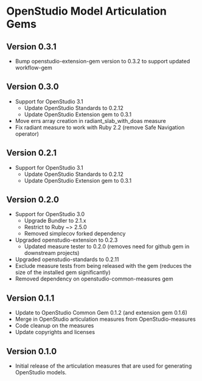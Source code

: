 # OpenStudio Model Articulation Gems

## Version 0.3.1

* Bump openstudio-extension-gem version to 0.3.2 to support updated workflow-gem

## Version 0.3.0

* Support for OpenStudio 3.1
	* Update OpenStudio Standards to 0.2.12
    * Update OpenStudio Extension gem to 0.3.1
* Move errs array creation in radiant_slab_with_doas measure
* Fix radiant measure to work with Ruby 2.2 (remove Safe Navigation operator)

## Version 0.2.1

* Support for OpenStudio 3.1
    * Update OpenStudio Standards to 0.2.12
    * Update OpenStudio Extension gem to 0.3.1
    
## Version 0.2.0

* Support for OpenStudio 3.0
    * Upgrade Bundler to 2.1.x
    * Restrict to Ruby ~> 2.5.0   
    * Removed simplecov forked dependency 
* Upgraded openstudio-extension to 0.2.3
    * Updated measure tester to 0.2.0 (removes need for github gem in downstream projects)
* Upgraded openstudio-standards to 0.2.11
* Exclude measure tests from being released with the gem (reduces the size of the installed gem significantly)
* Removed dependency on openstudio-common-measures gem

## Version 0.1.1

* Update to OpenStudio Common Gem 0.1.2 (and extension gem 0.1.6)
* Merge in OpenStudio articulation measures from OpenStudio-measures
* Code cleanup on the measures
* Update copyrights and licenses 

## Version 0.1.0

* Initial release of the articulation measures that are used for generating OpenStudio models.
